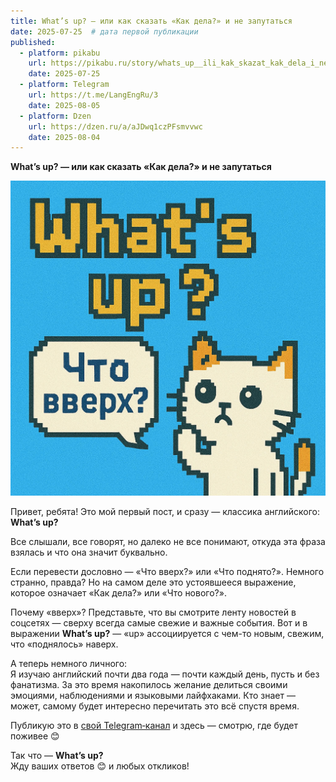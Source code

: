 ```yaml
---
title: What’s up? — или как сказать «Как дела?» и не запутаться
date: 2025-07-25  # дата первой публикации
published:
  - platform: pikabu
    url: https://pikabu.ru/story/whats_up__ili_kak_skazat_kak_dela_i_ne_zaputatsya_12999166
    date: 2025-07-25
  - platform: Telegram
    url: https://t.me/LangEngRu/3
    date: 2025-08-05
  - platform: Dzen
    url: https://dzen.ru/a/aJDwq1czPFsmvvwc
    date: 2025-08-04
---
```


**What’s up? — или как сказать «Как дела?» и не запутаться**

![](2025-07-22-whats-up.jpg)

Привет, ребята! Это мой первый пост, и сразу — классика английского: **What’s up?**  

Все слышали, все говорят, но далеко не все понимают, откуда эта фраза взялась и что она значит буквально.  
  
Если перевести дословно — «Что вверх?» или «Что поднято?». Немного странно, правда? Но на самом деле это устоявшееся выражение, которое означает «Как дела?» или «Что нового?».

Почему «вверх»? Представьте, что вы смотрите ленту новостей в соцсетях — сверху всегда самые свежие и важные события. Вот и в выражении **What’s up?** — «up» ассоциируется с чем-то новым, свежим, что «поднялось» наверх.  

А теперь немного личного:  
Я изучаю английский почти два года — почти каждый день, пусть и без фанатизма. За это время накопилось желание делиться своими эмоциями, наблюдениями и языковыми лайфхаками. Кто знает — может, самому будет интересно перечитать это всё спустя время.

Публикую это в [свой Telegram‑канал](https://t.me/LangEngRu) и здесь — смотрю, где будет поживее 😊

Так что — **What’s up?**  
Жду ваших ответов 😊 и любых откликов!
